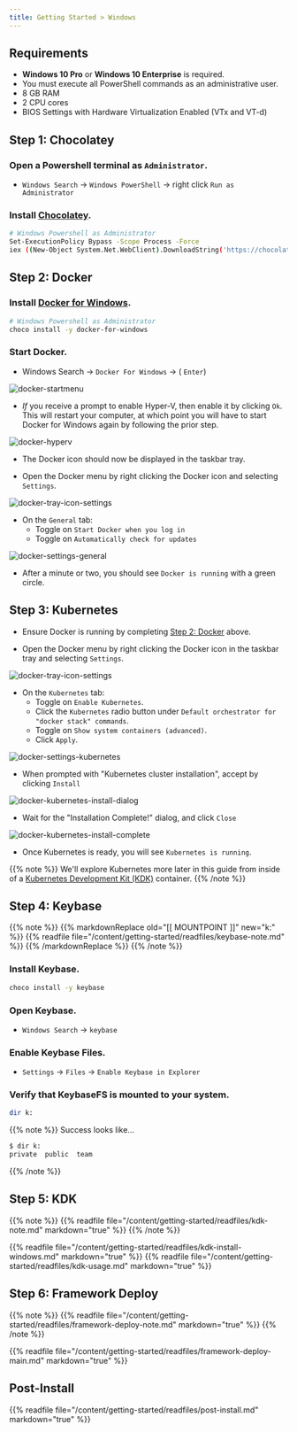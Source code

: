 ```yaml
---
title: Getting Started > Windows
---
```


## Requirements

- **Windows 10 Pro** or **Windows 10 Enterprise** is required.
- You must execute all PowerShell commands as an administrative user.
- 8 GB RAM
- 2 CPU cores
- BIOS Settings with Hardware Virtualization Enabled (VTx and VT-d)


## Step 1: Chocolatey

### Open a Powershell terminal as `Administrator`.

- `Windows Search` -> `Windows PowerShell` -> right click `Run as Administrator`

### Install [Chocolatey](https://chocolatey.org/install).

```bash
# Windows Powershell as Administrator
Set-ExecutionPolicy Bypass -Scope Process -Force
iex ((New-Object System.Net.WebClient).DownloadString('https://chocolatey.org/install.ps1'))
```


## Step 2: Docker

### Install [Docker for Windows](https://docs.docker.com/docker-for-windows/release-notes/).

```bash
# Windows Powershell as Administrator
choco install -y docker-for-windows
```

### Start Docker.

- Windows Search -> `Docker For Windows` -> ( `Enter`)

![docker-startmenu](/images/windows/docker-startmenu.png)

- *If* you receive a prompt to enable Hyper-V, then enable it by clicking `Ok`.
    This will restart your computer, at which point you will have to start
    Docker for Windows again by following the prior step.

![docker-hyperv](/images/windows/docker-hyperv.png)

- The Docker icon should now be displayed in the taskbar tray.

- Open the Docker menu by right clicking the Docker icon and selecting `Settings`.

![docker-tray-icon-settings](/images/windows/docker-tray-icon-settings.png)

- On the `General` tab:
  - Toggle on `Start Docker when you log in`
  - Toggle on `Automatically check for updates`

![docker-settings-general](/images/windows/docker-settings-general.png)

- After a minute or two, you should see `Docker is running` with a green circle.


## Step 3: Kubernetes

- Ensure Docker is running by completing [Step 2: Docker](#step-2-docker) above.

- Open the Docker menu by right clicking the Docker icon in the taskbar tray and selecting `Settings`.

![docker-tray-icon-settings](/images/windows/docker-tray-icon-settings.png)

- On the `Kubernetes` tab:
  - Toggle on `Enable Kubernetes`.
  - Click the `Kubernetes` radio button under `Default orchestrator for "docker stack" commands`.
  - Toggle on `Show system containers (advanced)`.
  - Click `Apply`.

![docker-settings-kubernetes](/images/windows/docker-settings-kubernetes.png)

- When prompted with "Kubernetes cluster installation", accept by clicking `Install`

![docker-kubernetes-install-dialog](/images/windows/docker-kubernetes-install-dialog.png)

- Wait for the "Installation Complete!" dialog, and click `Close`

![docker-kubernetes-install-complete](/images/windows/docker-kubernetes-install-complete.png)

- Once Kubernetes is ready, you will see `Kubernetes is running`.


{{% note %}}
We'll explore Kubernetes more later in this guide from inside of a
[Kubernetes Development Kit (KDK)](https://github.com/cisco-sso/kdk) container.
{{% /note %}}


## Step 4: Keybase

{{% note %}}
{{% markdownReplace old="[[ MOUNTPOINT ]]" new="k:" %}}
{{% readfile file="/content/getting-started/readfiles/keybase-note.md" %}}
{{% /markdownReplace %}}
{{% /note %}}

### Install Keybase.

```bash
choco install -y keybase
```

### Open Keybase.

- `Windows Search` -> `keybase`

### Enable Keybase Files.


- `Settings` -> `Files` -> `Enable Keybase in Explorer`

### Verify that KeybaseFS is mounted to your system.

```bash
dir k:
```

{{% note %}}
Success looks like...
```bash
$ dir k:
private  public  team
```
{{% /note %}}


## Step 5: KDK

{{% note %}}
{{% readfile file="/content/getting-started/readfiles/kdk-note.md" markdown="true" %}}
{{% /note %}}

{{% readfile file="/content/getting-started/readfiles/kdk-install-windows.md" markdown="true" %}}
{{% readfile file="/content/getting-started/readfiles/kdk-usage.md" markdown="true" %}}


## Step 6: Framework Deploy

{{% note %}}
{{% readfile file="/content/getting-started/readfiles/framework-deploy-note.md" markdown="true" %}}
{{% /note %}}

{{% readfile file="/content/getting-started/readfiles/framework-deploy-main.md" markdown="true" %}}


## Post-Install

{{% readfile file="/content/getting-started/readfiles/post-install.md" markdown="true" %}}
